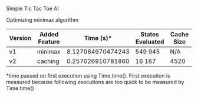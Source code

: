 Simple Tic Tac Toe AI

Optimizing minimax algorithm



| Version | Added Feature | Time (s)* | States Evaluated | Cache Size |
| ------- | ------------- | --------- | ---------------- | ---------- |
| v1      | minimax       | 8.127084970474243 | 549 945 | N/A |
| v2      | caching       | 0.257026910781860 | 16 167  | 4520 |

*time passed on first execution using Time.time(). First execution is measured because following executions are too quick to be measured by Time.time()